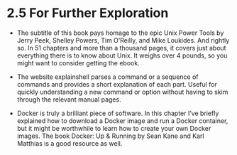 # 2.5 For Further Exploration
* The subtitle of this book pays homage to the epic Unix Power Tools by Jerry Peek, Shelley Powers, Tim O’Reilly, and Mike Loukides. And rightly so. In 51 chapters and more than a thousand pages, it covers just about everything there is to know about Unix. It weighs over 4 pounds, so you might want to consider getting the ebook.

* The website explainshell parses a command or a sequence of commands and provides a short explanation of each part. Useful for quickly understanding a new command or option without having to skim through the relevant manual pages.

* Docker is truly a brilliant piece of software. In this chapter I’ve briefly explained how to download a Docker image and run a Docker container, but it might be worthwhile to learn how to create your own Docker images. The book Docker: Up & Running by Sean Kane and Karl Matthias is a good resource as well.

